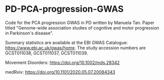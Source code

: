 # PD-PCA-progression-GWAS

Code for the PCA progression GWAS in PD written by Manuela Tan. Paper titled "Genome-wide association studies of cognitive and motor progression in Parkinson's disease".

Summary statistics are available at the EBI GWAS Catalogue: https://www.ebi.ac.uk/gwas/home. The study accession numbers are GCST011038, GCST011037, GCST011039.


Movement Disorders: https://doi.org/10.1002/mds.28342

medRxiv:  https://doi.org/10.1101/2020.05.07.20084343



